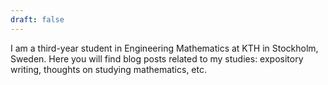 ```yaml
---
draft: false
---
```


I am a third-year student in Engineering Mathematics at KTH in Stockholm, Sweden. Here you will find blog posts related to my studies: expository writing, thoughts on studying mathematics, etc.
